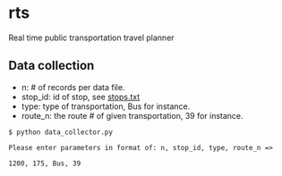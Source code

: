 # rts
Real time public transportation travel planner

## Data collection
* n: # of records per data file.
* stop_id: id of stop, see [stops.txt](https://github.com/fitzw/rts/blob/master/MBTA_GTFS/stops.txt)
* type: type of transportation, Bus for instance.
* route_n: the route # of given transportation, 39 for instance.
```
$ python data_collector.py 

Please enter parameters in format of: n, stop_id, type, route_n =>

1200, 175, Bus, 39
```